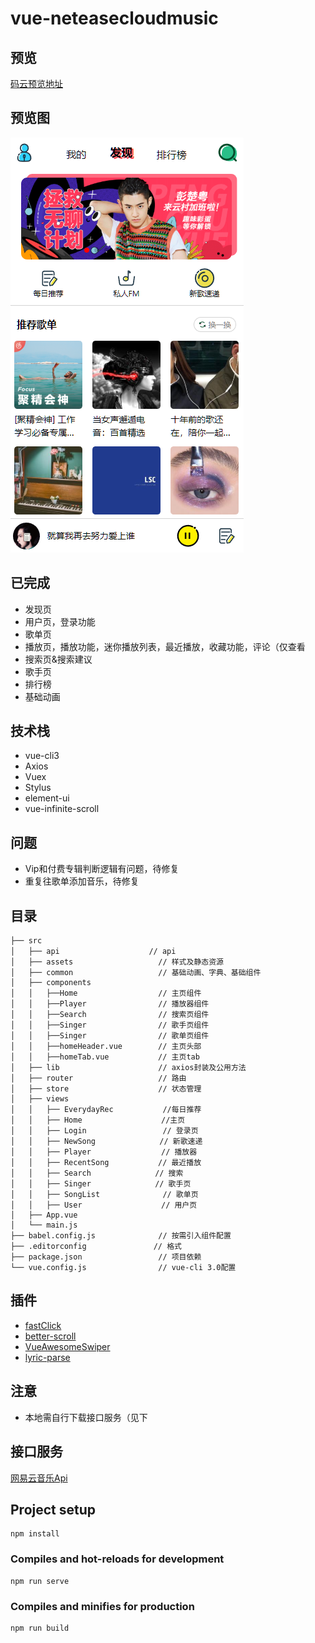 # vue-neteasecloudmusic

## 预览
[码云预览地址](http://ninthop.gitee.io/vue-neteasecloudmusic)

## 预览图
![预览](./src/assets/static/预览.png)

## 已完成
- 发现页
- 用户页，登录功能
- 歌单页
- 播放页，播放功能，迷你播放列表，最近播放，收藏功能，评论（仅查看
- 搜索页&搜索建议
- 歌手页
- 排行榜
- 基础动画

## 技术栈
- vue-cli3
- Axios
- Vuex
- Stylus
- element-ui
- vue-infinite-scroll

## 问题
- Vip和付费专辑判断逻辑有问题，待修复
- 重复往歌单添加音乐，待修复

## 目录

```
├── src
│   ├── api　　　　　　　　　　　　// api
│   ├── assets                   // 样式及静态资源
│   ├── common                   // 基础动画、字典、基础组件
│   ├── components
│   │   ├──Home                  // 主页组件
│   │   ├──Player                // 播放器组件
│   │   ├──Search                // 搜索页组件
│   │   ├──Singer           　　　// 歌手页组件
│   │   ├──Singer           　　　// 歌单页组件
│   │   ├──homeHeader.vue   　　　// 主页头部
│   │   ├──homeTab.vue   　　　   // 主页tab
│   ├── lib                      // axios封装及公用方法
│   ├── router                   // 路由
│   ├── store                    // 状态管理
│   ├── views
│   │   ├── EverydayRec           //每日推荐
│   │   ├── Home              　  //主页
│   │   ├── Login                 // 登录页
│   │   ├── NewSong　　　　　　　 　// 新歌速递
│   │   ├── Player             　 // 播放器
│   │   ├── RecentSong　　　　　　 // 最近播放
│   │   ├── Search　　　　　　　 　// 搜索
│   │   ├── Singer　　　　　　　 　// 歌手页
│   │   ├── SongList              // 歌单页
│   │   ├── User               　 // 用户页
│   ├── App.vue
│   └── main.js
├── babel.config.js              // 按需引入组件配置
├── .editorconfig　　　　　　　　　// 格式
├── package.json                 // 项目依赖
└── vue.config.js                // vue-cli 3.0配置
```

## 插件
- [fastClick](https://github.com/ftlabs/fastclick)
- [better-scroll](https://github.com/ustbhuangyi/better-scroll)
- [VueAwesomeSwiper](https://github.com/surmon-china/vue-awesome-swiper)
- [lyric-parse](https://github.com/ustbhuangyi/lyric-parser)

## 注意
- 本地需自行下载接口服务（见下

## 接口服务
[网易云音乐Api](https://binaryify.github.io/NeteaseCloudMusicApi)

## Project setup
```
npm install
```

### Compiles and hot-reloads for development
```
npm run serve
```

### Compiles and minifies for production
```
npm run build
```
